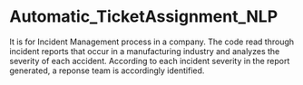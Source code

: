 # Automatic_TicketAssignment_NLP

It is for Incident Management process in a company. The code read through incident reports that occur in a manufacturing industry 
and analyzes the severity of each accident. According to each incident severity in the report generated, a reponse team is accordingly identified.
